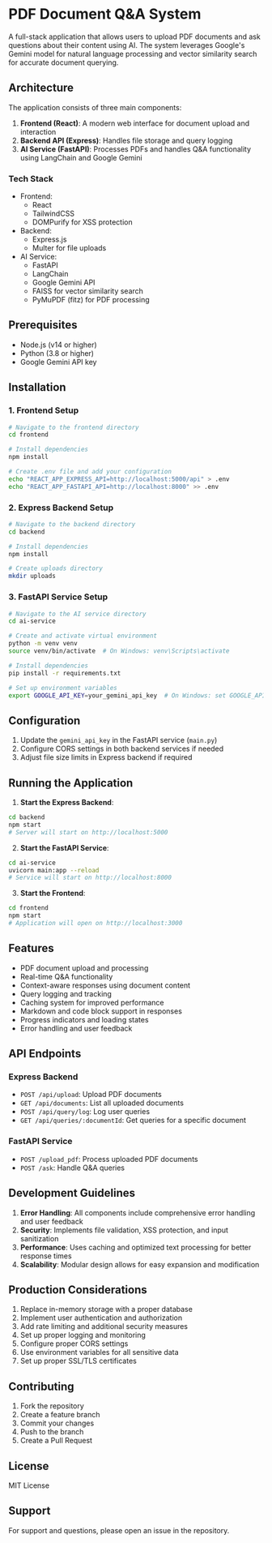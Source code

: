 # PDF Document Q&A System

A full-stack application that allows users to upload PDF documents and ask questions about their content using AI. The system leverages Google's Gemini model for natural language processing and vector similarity search for accurate document querying.

## Architecture

The application consists of three main components:

1. **Frontend (React)**: A modern web interface for document upload and interaction
2. **Backend API (Express)**: Handles file storage and query logging
3. **AI Service (FastAPI)**: Processes PDFs and handles Q&A functionality using LangChain and Google Gemini

### Tech Stack

- Frontend:
  - React
  - TailwindCSS
  - DOMPurify for XSS protection
- Backend:
  - Express.js
  - Multer for file uploads
- AI Service:
  - FastAPI
  - LangChain
  - Google Gemini API
  - FAISS for vector similarity search
  - PyMuPDF (fitz) for PDF processing

## Prerequisites

- Node.js (v14 or higher)
- Python (3.8 or higher)
- Google Gemini API key

## Installation

### 1. Frontend Setup

```bash
# Navigate to the frontend directory
cd frontend

# Install dependencies
npm install

# Create .env file and add your configuration
echo "REACT_APP_EXPRESS_API=http://localhost:5000/api" > .env
echo "REACT_APP_FASTAPI_API=http://localhost:8000" >> .env
```

### 2. Express Backend Setup

```bash
# Navigate to the backend directory
cd backend

# Install dependencies
npm install

# Create uploads directory
mkdir uploads
```

### 3. FastAPI Service Setup

```bash
# Navigate to the AI service directory
cd ai-service

# Create and activate virtual environment
python -m venv venv
source venv/bin/activate  # On Windows: venv\Scripts\activate

# Install dependencies
pip install -r requirements.txt

# Set up environment variables
export GOOGLE_API_KEY=your_gemini_api_key  # On Windows: set GOOGLE_API_KEY=your_gemini_api_key
```

## Configuration

1. Update the `gemini_api_key` in the FastAPI service (`main.py`)
2. Configure CORS settings in both backend services if needed
3. Adjust file size limits in Express backend if required

## Running the Application

1. **Start the Express Backend**:
```bash
cd backend
npm start
# Server will start on http://localhost:5000
```

2. **Start the FastAPI Service**:
```bash
cd ai-service
uvicorn main:app --reload
# Service will start on http://localhost:8000
```

3. **Start the Frontend**:
```bash
cd frontend
npm start
# Application will open on http://localhost:3000
```

## Features

- PDF document upload and processing
- Real-time Q&A functionality
- Context-aware responses using document content
- Query logging and tracking
- Caching system for improved performance
- Markdown and code block support in responses
- Progress indicators and loading states
- Error handling and user feedback

## API Endpoints

### Express Backend

- `POST /api/upload`: Upload PDF documents
- `GET /api/documents`: List all uploaded documents
- `POST /api/query/log`: Log user queries
- `GET /api/queries/:documentId`: Get queries for a specific document

### FastAPI Service

- `POST /upload_pdf`: Process uploaded PDF documents
- `POST /ask`: Handle Q&A queries

## Development Guidelines

1. **Error Handling**: All components include comprehensive error handling and user feedback
2. **Security**: Implements file validation, XSS protection, and input sanitization
3. **Performance**: Uses caching and optimized text processing for better response times
4. **Scalability**: Modular design allows for easy expansion and modification

## Production Considerations

1. Replace in-memory storage with a proper database
2. Implement user authentication and authorization
3. Add rate limiting and additional security measures
4. Set up proper logging and monitoring
5. Configure proper CORS settings
6. Use environment variables for all sensitive data
7. Set up proper SSL/TLS certificates

## Contributing

1. Fork the repository
2. Create a feature branch
3. Commit your changes
4. Push to the branch
5. Create a Pull Request

## License

MIT License

## Support

For support and questions, please open an issue in the repository.
